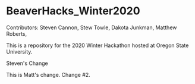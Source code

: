 # BeaverHacks_Winter2020

Contributors:
Steven Cannon,
Stew Towle,
Dakota Junkman,
Matthew Roberts,

This is a repository for the 2020 Winter Hackathon hosted at Oregon State University.

Steven's Change

This is Matt's change. Change #2.


